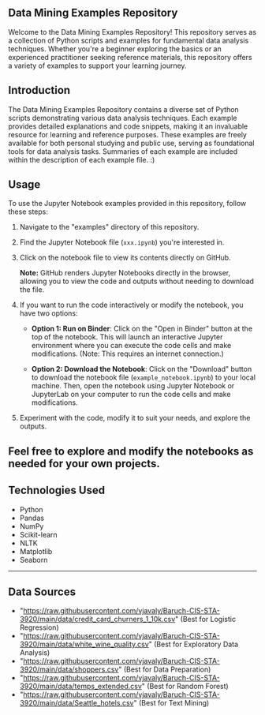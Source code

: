 ## Data Mining Examples Repository

Welcome to the Data Mining Examples Repository! This repository serves as a collection of Python scripts and examples for fundamental data analysis techniques. Whether you're a beginner exploring the basics or an experienced practitioner seeking reference materials, this repository offers a variety of examples to support your learning journey.

## Introduction

The Data Mining Examples Repository contains a diverse set of Python scripts demonstrating various data analysis techniques. Each example provides detailed explanations and code snippets, making it an invaluable resource for learning and reference purposes. These examples are freely available for both personal studying and public use, serving as foundational tools for data analysis tasks.
Summaries of each example are included within the description of each example file. :)


## Usage

To use the Jupyter Notebook examples provided in this repository, follow these steps:

1. Navigate to the "examples" directory of this repository.

2. Find the Jupyter Notebook file (`xxx.ipynb`) you're interested in.

3. Click on the notebook file to view its contents directly on GitHub. 

   **Note:** GitHub renders Jupyter Notebooks directly in the browser, allowing you to view the code and outputs without needing to download the file.

4. If you want to run the code interactively or modify the notebook, you have two options:
   
   - **Option 1: Run on Binder**: Click on the "Open in Binder" button at the top of the notebook. This will launch an interactive Jupyter environment where you can execute the code cells and make modifications. (Note: This requires an internet connection.)

   - **Option 2: Download the Notebook**: Click on the "Download" button to download the notebook file (`example_notebook.ipynb`) to your local machine. Then, open the notebook using Jupyter Notebook or JupyterLab on your computer to run the code cells and make modifications.

5. Experiment with the code, modify it to suit your needs, and explore the outputs.

Feel free to explore and modify the notebooks as needed for your own projects.
---

## Technologies Used

- Python
- Pandas
- NumPy
- Scikit-learn
- NLTK
- Matplotlib
- Seaborn
----

## Data Sources

- "https://raw.githubusercontent.com/vjavaly/Baruch-CIS-STA-3920/main/data/credit_card_churners_1_10k.csv" (Best for Logistic Regression)
- "https://raw.githubusercontent.com/vjavaly/Baruch-CIS-STA-3920/main/data/white_wine_quality.csv" (Best for Exploratory Data Analysis)
- "https://raw.githubusercontent.com/vjavaly/Baruch-CIS-STA-3920/main/data/shoppers.csv" (Best for Data Preparation) 
- "https://raw.githubusercontent.com/vjavaly/Baruch-CIS-STA-3920/main/data/temps_extended.csv" (Best for Random Forest)
- "https://raw.githubusercontent.com/vjavaly/Baruch-CIS-STA-3920/main/data/Seattle_hotels.csv" (Best for Text Mining)
